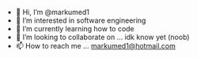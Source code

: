 - 👋 Hi, I’m @markumed1
- 👀 I’m interested in software engineering
- 🌱 I’m currently learning how to code
- 💞️ I’m looking to collaborate on ... idk know yet (noob)
- 📫 How to reach me ... markumed1@hotmail.com

<!---
markumed1/markumed1 is a ✨ special ✨ repository because its `README.md` (this file) appears on your GitHub profile.
You can click the Preview link to take a look at your changes.
--->
